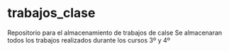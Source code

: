 # trabajos_clase
Repositorio para el almacenamiento de trabajos de calse
Se almacenaran todos los trabajos realizados durante los cursos 3º y 4º
